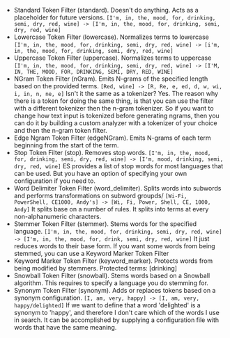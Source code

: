 * Standard Token Filter (standard). Doesn't do anything. Acts as a placeholder for future versions.
   `[I'm, in, the, mood, for, drinking, semi, dry, red, wine] -> [I'm, in, the, mood, for, drinking, semi, dry, red, wine]`
* Lowercase Token Filter (lowercase). Normalizes terms to lowercase
   `[I'm, in, the, mood, for, drinking, semi, dry, red, wine] -> [i'm, in, the, mood, for, drinking, semi, dry, red, wine]`
* Uppercase Token Filter (uppercase). Normalizes terms to uppercase
   `[I'm, in, the, mood, for, drinking, semi, dry, red, wine] -> [I'M, IN, THE, MOOD, FOR, DRINKING, SEMI, DRY, RED, WINE]`
* NGram Token Filter (nGram). Emits N-grams of the specified length based on the provided terms.
    `[Red, wine] -> [R, Re, e, ed, d, w, wi, i, in, n, ne, e]`
    Isn't it the same as a tokenizer? Yes. The reason why there is a token for doing the same thing, is that you can use the filter with a different tokenizer then the n-gram tokenizer. So if you want to change how text input is tokenized before generating ngrams, then you can do it by building a custom analyzer with a tokenizer of your choice and then the n-gram token filter.
* Edge Ngram Token Filter (edgeNGram). Emits N-grams of each term beginning from the start of the term.
* Stop Token Filter (stop). Removes stop words.
  `[I'm, in, the, mood, for, drinking, semi, dry, red, wine] -> [I'm, mood, drinking, semi, dry, red, wine]`
  ES provides a list of stop words for most languages that can be used. But you have an option of specifying your own configuration if you need to. 
* Word Delimiter Token Filter (word_delimiter). Splits words into subwords and performs transformations on subword groupds/
  `[Wi-Fi, PowerShell, CE1000, Andy's] -> [Wi, Fi, Power, Shell, CE, 1000, Andy]`
  It splits base on a number of rules. It splits into terms at every non-alphanumeric characters. 
* Stemmer Token Filter (stemmer). Stems words for the specified language.
  `[I'm, in, the, mood, for, drinking, semi, dry, red, wine] -> [I'm, in, the, mood, for, drink, semi, dry, red, wine]`
  It just reduces words to their base form. If you want some words from being stemmed, you can use a Keyword Marker Token Filter
* Keyword Marker Token Filter (keyword_marker). Protects words from being modified by stemmers.
  Protected terms: [drinking]
* Snowball Token Filter (snowball). Stems words based on a Snowball algorithm. This requires to specify a language you do stemming for.
* Synonym Token Filter (synonym). Adds or replaces tokens based on a synonym configuration.
  `[I, am, very, happy] -> [I, am, very, happy/delighted]`
  If we want to define that a word 'delighted' is a synonym to 'happy', and therefore I don't care which of the words I use in search. It can be accomplished by supplying a configuration file with words that have the same meaning. 

  
